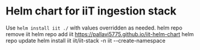 # Helm chart for iiT ingestion stack

Use `helm install iit ./` with values overridden as needed.
helm repo remove iit
helm repo add iit https://pallavi5775.github.io/iit-helm-chart
helm repo update
helm install iit iit/iit-stack -n iit --create-namespace

